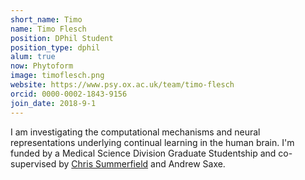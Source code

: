 ```yaml
---
short_name: Timo
name: Timo Flesch
position: DPhil Student
position_type: dphil
alum: true
now: Phytoform
image: timoflesch.png
website: https://www.psy.ox.ac.uk/team/timo-flesch
orcid: 0000-0002-1843-9156
join_date: 2018-9-1
---
```


I am investigating the computational mechanisms and neural representations underlying
continual learning in the human brain. I'm funded by a Medical Science Division Graduate Studentship and co-supervised by [Chris Summerfield](https://www.psy.ox.ac.uk/team/christopher-summerfield) and Andrew Saxe. 